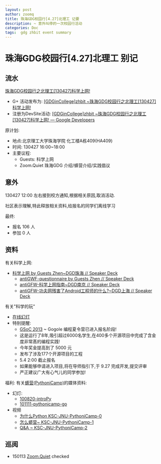 ```yaml
---
layout: post
author: zoomq
title: 珠海GDG校园行[4.27]北理工 记要
description: ~ 意外叫停的一次校园行活动
categories: Doc
tags:  gdg zhbit event summary
---
```


# 珠海GDG校园行[4.27]北理工 别记

## 流水

[珠海GDG校园行之北理工[130427]科学上网!](http://www.chinagdg.com/thread-1650-1-1.html)

- G+ 活动发布为: [[GDGinCollege]zhbit ~珠海GDG校园行之北理工[130427]科学上网!](https://plus.google.com/events/cs2p43aj1bk1c09f9nvpv2bk8fo)
- 注册为DevSite活动: [[GDGinCollege]zhbit ~珠海GDG校园行之北理工[130427]科学上网! — Google Developers](https://developers.google.com/events/394345864/)

原计划:

- 地点:北京理工大学珠海学院 化工楼A栋409(HA409)
- 时间: 130427 16:00~18:00
- 主要议程:
    - Guests: 科学上网
    - Zoom.Quiet 珠海GDG 介绍/蠎营介绍/实践倡议

<!--more-->

## 意外

130427 12:00 左右接到校方通知,根据相关原因,取消活动.

社区表示理解,特此释放相关资料,给报名的同学们离线学习

最终:

- 报名 106 人
- 参加 0 人

## 资料

有关科学上网:

- [科学上网 by Guests Zhen~DGD珠海 // Speaker Deck](https://speakerdeck.com/zoomquiet/ke-xue-shang-wang-by-guests-zhen)
    - [antiGWF-questionnaire by Guests Zhen // Speaker Deck](https://speakerdeck.com/zoomquiet/antigwf-questionnaire-by-guests-zhen)
    - [antiGFW-科学上网指南~DGD南京 // Speaker Deck](https://speakerdeck.com/zoomquiet/antigfw-ke-xue-shang-wang-zhi-nan)
    - [antiGFW-功夫网残害了Android工程师的什么?~DGD上海 // Speaker Deck](https://speakerdeck.com/zoomquiet/antigfw-gong-fu-wang-can-hai-liao-androidgong-cheng-shi-de-shi-yao)


有关"科学的玩"

- [在线幻灯](http://zoomquiet.org/res/s5/130427-zhgdg2zhbit/)
- 特别提醒:
    - [GSoC 2013](https://www.google-melange.com/gsoc/events/google/gsoc2013) ~ Gogole 编程夏令营已进入报名阶段!
    - 这是运行了8年,吸引超过6000名学生,在400多个开源项目中完成了含金度非常髙的编程实践!
    - 今年奖金提高到了 5000 元
    - 发布了涉及177个开源项目的工程
    - 5.4 2:00 截止报名
    - 如果能够申请进入项目,将在导师指引下,于 9.27 完成开发,提交评审
    - 严正建议广大有心气儿的同学参加!

福利: 有关[蠎营(PythoniCamp)](http://code.google.com/p/kcpycamp/wiki/PythoniCamp)的媒体资料:

- 幻灯:
    - [100820-introPy](http://zoomquiet.org/res/s5/100820-introPy/)
    - [101111-pythonicamp-go](http://zoomquiet.org/res/s5/101111-pythonicamp-go/)
- 视频
    - [为什么Python KSC-JNU-PythoniCamp-0](http://v.youku.com/v_playlist/f5248142o1p3.html)
    - [怎么蟒营~ KSC-JNU-PythoniCamp-1](http://v.youku.com/v_playlist/f5248142o1p4.html)
    - [Q&A ~ KSC-JNU-PythoniCamp-2](http://v.youku.com/v_playlist/f5248142o1p5.html)




## 巡阅
- 150113 [Zoom.Quiet](http://zoomquiet.io/) checked



